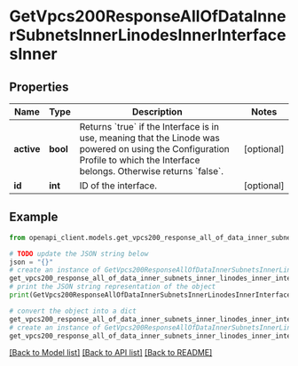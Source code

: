# GetVpcs200ResponseAllOfDataInnerSubnetsInnerLinodesInnerInterfacesInner


## Properties

Name | Type | Description | Notes
------------ | ------------- | ------------- | -------------
**active** | **bool** | Returns &#x60;true&#x60; if the Interface is in use, meaning that the Linode was powered on using the Configuration Profile to which the Interface belongs. Otherwise returns &#x60;false&#x60;. | [optional] 
**id** | **int** | ID of the interface. | [optional] 

## Example

```python
from openapi_client.models.get_vpcs200_response_all_of_data_inner_subnets_inner_linodes_inner_interfaces_inner import GetVpcs200ResponseAllOfDataInnerSubnetsInnerLinodesInnerInterfacesInner

# TODO update the JSON string below
json = "{}"
# create an instance of GetVpcs200ResponseAllOfDataInnerSubnetsInnerLinodesInnerInterfacesInner from a JSON string
get_vpcs200_response_all_of_data_inner_subnets_inner_linodes_inner_interfaces_inner_instance = GetVpcs200ResponseAllOfDataInnerSubnetsInnerLinodesInnerInterfacesInner.from_json(json)
# print the JSON string representation of the object
print(GetVpcs200ResponseAllOfDataInnerSubnetsInnerLinodesInnerInterfacesInner.to_json())

# convert the object into a dict
get_vpcs200_response_all_of_data_inner_subnets_inner_linodes_inner_interfaces_inner_dict = get_vpcs200_response_all_of_data_inner_subnets_inner_linodes_inner_interfaces_inner_instance.to_dict()
# create an instance of GetVpcs200ResponseAllOfDataInnerSubnetsInnerLinodesInnerInterfacesInner from a dict
get_vpcs200_response_all_of_data_inner_subnets_inner_linodes_inner_interfaces_inner_from_dict = GetVpcs200ResponseAllOfDataInnerSubnetsInnerLinodesInnerInterfacesInner.from_dict(get_vpcs200_response_all_of_data_inner_subnets_inner_linodes_inner_interfaces_inner_dict)
```
[[Back to Model list]](../README.md#documentation-for-models) [[Back to API list]](../README.md#documentation-for-api-endpoints) [[Back to README]](../README.md)


